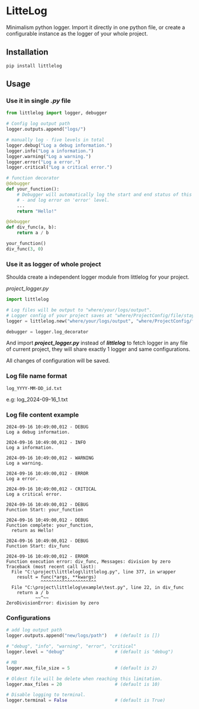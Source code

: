# LitteLog
Minimalism python logger. Import it directly in one python file, or create a configurable instance as the logger of your whole project.

## Installation
```
pip install littlelog
```

## Usage

### Use it in single *.py* file
```python
from littlelog import logger, debugger

# Config log output path
logger.outputs.append("logs/")

# manually log - five levels in total
logger.debug("Log a debug information.")
logger.info("Log a information.")
logger.warning("Log a warning.")
logger.error("Log a error.")
logger.critical("Log a critical error.")

# function decorator
@debugger
def your_function():
    # Debugger will automatically log the start and end status of this function on 'debug' level,
    # - and log error on 'error' level.
    ...
    return "Hello!"

@debugger
def div_func(a, b):
    return a / b

your_function()
div_func(3, 0)
```

### Use it as logger of whole project
Shoulda create a independent logger module from littlelog for your project.

*project_logger.py*
```python
import littlelog

# Log files will be output to "where/your/logs/output".
# Logger config of your project saves at "where/ProjectConfig/file/stay"
logger = littlelog.new("where/your/logs/output", "where/ProjectConfig/file/stay")

debugger = logger.log_decorator
```
And import ***project_logger.py*** instead of ***littlelog*** to fetch logger in any file of current project,
they will share exactly 1 logger and same configurations.

All changes of configuration will be saved.

### Log file name format
```
log_YYYY-MM-DD_id.txt
```
e.g: log_2024-09-16_1.txt

### Log file content example
```
2024-09-16 10:49:00,012 - DEBUG
Log a debug information.

2024-09-16 10:49:00,012 - INFO
Log a information.

2024-09-16 10:49:00,012 - WARNING
Log a warning.

2024-09-16 10:49:00,012 - ERROR
Log a error.

2024-09-16 10:49:00,012 - CRITICAL
Log a critical error.

2024-09-16 10:49:00,012 - DEBUG
Function Start: your_function

2024-09-16 10:49:00,012 - DEBUG
Function complete: your_function, 
  return as Hello!

2024-09-16 10:49:00,012 - DEBUG
Function Start: div_func

2024-09-16 10:49:00,012 - ERROR
Function execution error: div_func, Messages: division by zero
Traceback (most recent call last):
  File "C:\project\littlelog\littlelog.py", line 377, in wrapper
    result = func(*args, **kwargs)
             ^^^^^^^^^^^^^^^^^^^^^
  File "C:\project\littlelog\example\test.py", line 22, in div_func
    return a / b
           ~~^~~
ZeroDivisionError: division by zero
```

### Configurations
```python
# add log output path
logger.outputs.append("new/logs/path")   # (default is [])

# "debug", "info", "warning", "error", "critical"
logger.level = "debug"                   # (default is "debug")

# MB           
logger.max_file_size = 5                 # (default is 2)

# Oldest file will be delete when reaching this limitation.
logger.max_files = 20                    # (default is 10)

# Disable logging to terminal.
logger.terminal = False                  # (default is True)
```



